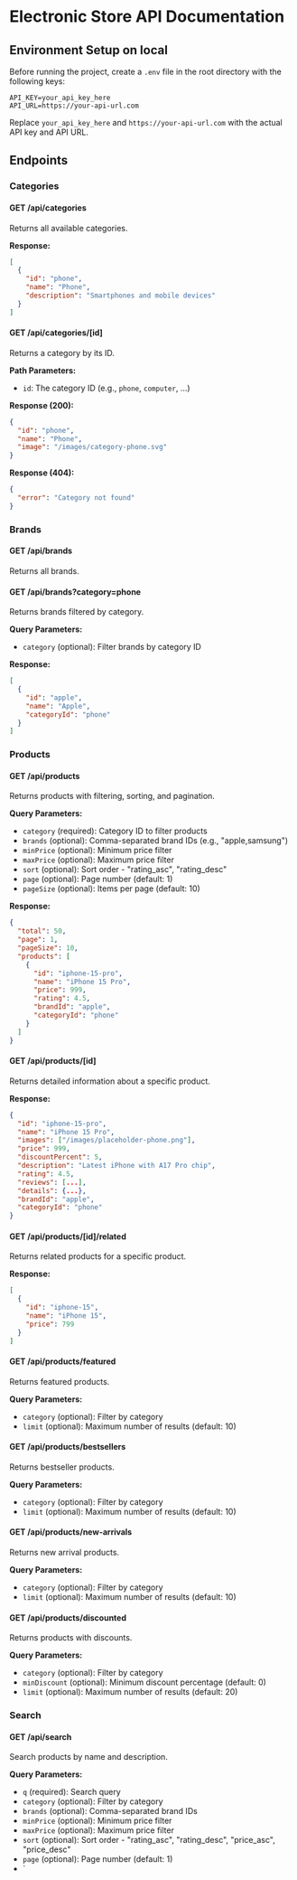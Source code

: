 # Electronic Store API Documentation

## Environment Setup on local

Before running the project, create a `.env` file in the root directory with the following keys:

```env
API_KEY=your_api_key_here
API_URL=https://your-api-url.com
```

Replace `your_api_key_here` and `https://your-api-url.com` with the actual API key and API URL.

## Endpoints

### Categories

#### GET /api/categories
Returns all available categories.

**Response:**
```json
[
  {
    "id": "phone",
    "name": "Phone",
    "description": "Smartphones and mobile devices"
  }
]
```

#### GET /api/categories/[id]
Returns a category by its ID.

**Path Parameters:**
- `id`: The category ID (e.g., `phone`, `computer`, ...)

**Response (200):**
```json
{
  "id": "phone",
  "name": "Phone",
  "image": "/images/category-phone.svg"
}
```

**Response (404):**
```json
{
  "error": "Category not found"
}
```

### Brands

#### GET /api/brands
Returns all brands.

#### GET /api/brands?category=phone
Returns brands filtered by category.

**Query Parameters:**
- `category` (optional): Filter brands by category ID

**Response:**
```json
[
  {
    "id": "apple",
    "name": "Apple",
    "categoryId": "phone"
  }
]
```

### Products

#### GET /api/products
Returns products with filtering, sorting, and pagination.

**Query Parameters:**
- `category` (required): Category ID to filter products
- `brands` (optional): Comma-separated brand IDs (e.g., "apple,samsung")
- `minPrice` (optional): Minimum price filter
- `maxPrice` (optional): Maximum price filter
- `sort` (optional): Sort order - "rating_asc", "rating_desc"
- `page` (optional): Page number (default: 1)
- `pageSize` (optional): Items per page (default: 10)

**Response:**
```json
{
  "total": 50,
  "page": 1,
  "pageSize": 10,
  "products": [
    {
      "id": "iphone-15-pro",
      "name": "iPhone 15 Pro",
      "price": 999,
      "rating": 4.5,
      "brandId": "apple",
      "categoryId": "phone"
    }
  ]
}
```

#### GET /api/products/[id]
Returns detailed information about a specific product.

**Response:**
```json
{
  "id": "iphone-15-pro",
  "name": "iPhone 15 Pro",
  "images": ["/images/placeholder-phone.png"],
  "price": 999,
  "discountPercent": 5,
  "description": "Latest iPhone with A17 Pro chip",
  "rating": 4.5,
  "reviews": [...],
  "details": {...},
  "brandId": "apple",
  "categoryId": "phone"
}
```

#### GET /api/products/[id]/related
Returns related products for a specific product.

**Response:**
```json
[
  {
    "id": "iphone-15",
    "name": "iPhone 15",
    "price": 799
  }
]
```

#### GET /api/products/featured
Returns featured products.

**Query Parameters:**
- `category` (optional): Filter by category
- `limit` (optional): Maximum number of results (default: 10)

#### GET /api/products/bestsellers
Returns bestseller products.

**Query Parameters:**
- `category` (optional): Filter by category
- `limit` (optional): Maximum number of results (default: 10)

#### GET /api/products/new-arrivals
Returns new arrival products.

**Query Parameters:**
- `category` (optional): Filter by category
- `limit` (optional): Maximum number of results (default: 10)

#### GET /api/products/discounted
Returns products with discounts.

**Query Parameters:**
- `category` (optional): Filter by category
- `minDiscount` (optional): Minimum discount percentage (default: 0)
- `limit` (optional): Maximum number of results (default: 20)

### Search

#### GET /api/search
Search products by name and description.

**Query Parameters:**
- `q` (required): Search query
- `category` (optional): Filter by category
- `brands` (optional): Comma-separated brand IDs
- `minPrice` (optional): Minimum price filter
- `maxPrice` (optional): Maximum price filter
- `sort` (optional): Sort order - "rating_asc", "rating_desc", "price_asc", "price_desc"
- `page` (optional): Page number (default: 1)
- `